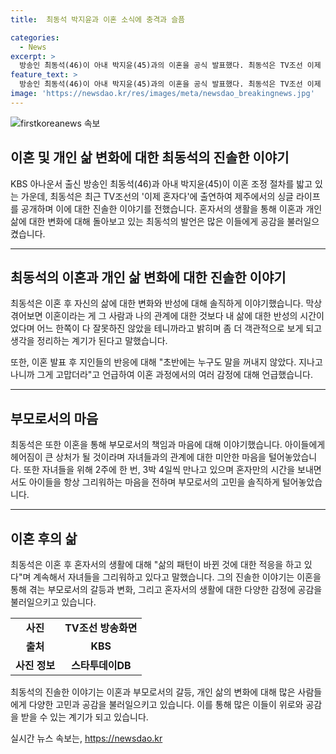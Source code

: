 ```yaml
---
title:  최동석 박지윤과 이혼 소식에 충격과 슬픔

categories:
  - News
excerpt: >
  방송인 최동석(46)이 아내 박지윤(45)과의 이혼을 공식 발표했다. 최동석은 TV조선 이제 혼자다에 출연해 이혼에 대해 고백했는데, 이혼이라는 게 내 삶에 대한 반성의 시간이라며 아이들을 향한 미안한 마음을 털어놓았다. 또한, 이혼에 대한 결정을 알게 된 것은 기사를 통해 알게 되었고, 아이들과의 소통을 이어가고 있다고 전했다. 최동석과 박지윤은 14년의 결혼 생활을 이어가다가 지난해 이혼 조정 절차를 밟게 되었다.
feature_text: >
  방송인 최동석(46)이 아내 박지윤(45)과의 이혼을 공식 발표했다. 최동석은 TV조선 이제 혼자다에 출연해 이혼에 대해 고백했는데, 이혼이라는 게 내 삶에 대한 반성의 시간이라며 아이들을 향한 미안한 마음을 털어놓았다. 또한, 이혼에 대한 결정을 알게 된 것은 기사를 통해 알게 되었고, 아이들과의 소통을 이어가고 있다고 전했다. 최동석과 박지윤은 14년의 결혼 생활을 이어가다가 지난해 이혼 조정 절차를 밟게 되었다.
image: 'https://newsdao.kr/res/images/meta/newsdao_breakingnews.jpg'
---
```


<p><img src="https://newsdao.kr/res/images/meta/newsdao_breakingnews.jpg" alt="firstkoreanews 속보" /></p>

<h2>이혼 및 개인 삶 변화에 대한 최동석의 진솔한 이야기</h2>

<p data-ke-size="size16">KBS 아나운서 출신 방송인 최동석(46)과 아내 박지윤(45)이 이혼 조정 절차를 밟고 있는 가운데, 최동석은 최근 TV조선의 '이제 혼자다'에 출연하여 제주에서의 싱글 라이프를 공개하며 이에 대한 진솔한 이야기를 전했습니다. 혼자서의 생활을 통해 이혼과 개인 삶에 대한 변화에 대해 돌아보고 있는 최동석의 발언은 많은 이들에게 공감을 불러일으켰습니다.</p>

<hr>

<h2 data-ke-size="size26">최동석의 이혼과 개인 삶 변화에 대한 진솔한 이야기</h2>

<p data-ke-size="size16">최동석은 이혼 후 자신의 삶에 대한 변화와 반성에 대해 솔직하게 이야기했습니다. 막상 겪어보면 이혼이라는 게 그 사람과 나의 관계에 대한 것보다 내 삶에 대한 반성의 시간이었다며 어느 한쪽이 다 잘못하진 않았을 테니까라고 밝히며 좀 더 객관적으로 보게 되고 생각을 정리하는 계기가 된다고 말했습니다.</p>

<p data-ke-size="size16">또한, 이혼 발표 후 지인들의 반응에 대해 "초반에는 누구도 말을 꺼내지 않았다. 지나고 나니까 그게 고맙더라"고 언급하여 이혼 과정에서의 여러 감정에 대해 언급했습니다.</p>

<hr>

<h2 data-ke-size="size26">부모로서의 마음</h2>

<p data-ke-size="size16">최동석은 또한 이혼을 통해 부모로서의 책임과 마음에 대해 이야기했습니다. 아이들에게 헤어짐이 큰 상처가 될 것이라며 자녀들과의 관계에 대한 미안한 마음을 털어놓았습니다. 또한 자녀들을 위해 2주에 한 번, 3박 4일씩 만나고 있으며 혼자만의 시간을 보내면서도 아이들을 항상 그리워하는 마음을 전하며 부모로서의 고민을 솔직하게 털어놓았습니다. </p>

<hr>

<h2 data-ke-size="size26">이혼 후의 삶</h2>

<p data-ke-size="size16">최동석은 이혼 후 혼자서의 생활에 대해 "삶의 패턴이 바뀐 것에 대한 적응을 하고 있다"며 계속해서 자녀들을 그리워하고 있다고 말했습니다. 그의 진솔한 이야기는 이혼을 통해 겪는 부모로서의 갈등과 변화, 그리고 혼자서의 생활에 대한 다양한 감정에 공감을 불러일으키고 있습니다.</p>

<table>
  <tr>
    <td style="text-align: center; height: 17px;"><b>사진</b></td>
    <td style="text-align: center; height: 17px;"><b>TV조선 방송화면</b></td>
  </tr>
  <tr>
    <td style="text-align: center; height: 17px;"><b>출처</b></td>
    <td style="text-align: center; height: 17px;"><b>KBS</b></td>
  </tr>
  <tr>
    <td style="text-align: center; height: 17px;"><b>사진 정보</b></td>
    <td style="text-align: center; height: 17px;"><b>스타투데이DB</b></td>
  </tr>
</table>

<p data-ke-size="size16">최동석의 진솔한 이야기는 이혼과 부모로서의 갈등, 개인 삶의 변화에 대해 많은 사람들에게 다양한 고민과 공감을 불러일으키고 있습니다. 이를 통해 많은 이들이 위로와 공감을 받을 수 있는 계기가 되고 있습니다.</p>
실시간 뉴스 속보는, <a href="https://newsdao.kr" rel="dofollow">https://newsdao.kr</a>



